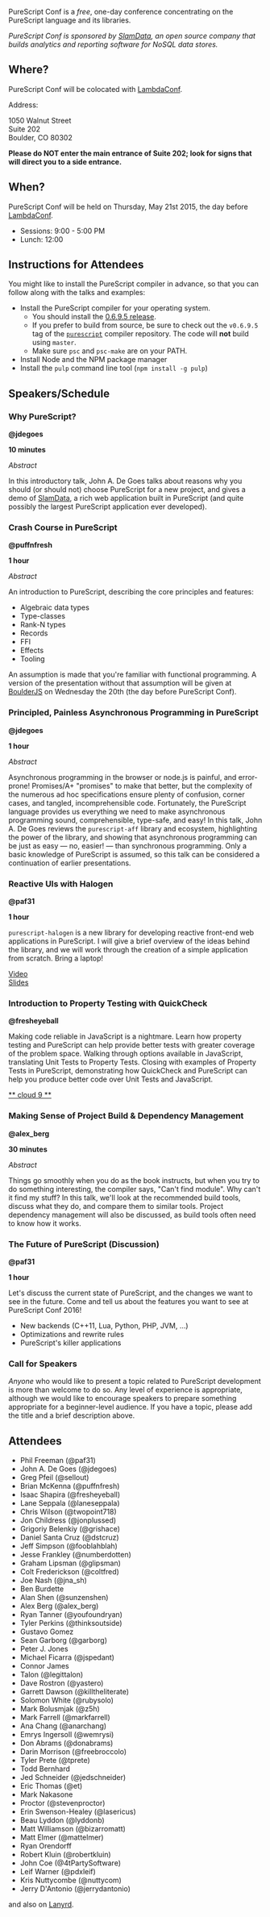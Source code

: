 PureScript Conf is a _free_, one-day conference concentrating on the PureScript language and its libraries.

*PureScript Conf is sponsored by [SlamData](http://slamdata.com), an open source company that builds analytics and reporting software for NoSQL data stores.*

## Where?

PureScript Conf will be colocated with [LambdaConf](http://degoesconsulting.com/lambdaconf-2015).

Address:

1050 Walnut Street  
Suite 202  
Boulder, CO 80302 

**Please do NOT enter the main entrance of Suite 202; look for signs that will direct you to a side entrance.**

## When?

PureScript Conf will be held on Thursday, May 21st 2015, the day before [LambdaConf](http://degoesconsulting.com/lambdaconf-2015).

- Sessions: 9:00 - 5:00 PM
- Lunch: 12:00

## Instructions for Attendees

You might like to install the PureScript compiler in advance, so that you can follow along with the talks and examples:

- Install the PureScript compiler for your operating system. 
  - You should install the [0.6.9.5 release](https://github.com/purescript/purescript/releases/tag/v0.6.9.5). 
  - If you prefer to build from source, be sure to check out the `v0.6.9.5` tag of the [`purescript`](https://github.com/purescript/purescript) compiler repository. The code will **not** build using `master`.
  - Make sure `psc` and `psc-make` are on your PATH.
- Install Node and the NPM package manager
- Install the `pulp` command line tool (`npm install -g pulp`)

## Speakers/Schedule

### Why PureScript?

**@jdegoes**

**10 minutes**

_Abstract_

In this introductory talk, John A. De Goes talks about reasons why you should (or should not) choose PureScript for a new project, and gives a demo of [SlamData](http://slamdata.com), a rich web application built in PureScript (and quite possibly the largest PureScript application ever developed).

### Crash Course in PureScript

**@puffnfresh**

**1 hour**

_Abstract_

An introduction to PureScript, describing the core principles and features:

* Algebraic data types
* Type-classes
* Rank-N types
* Records
* FFI
* Effects
* Tooling

An assumption is made that you're familiar with functional programming. A version of the presentation without that assumption will be given at [BoulderJS](http://www.meetup.com/Boulder-JS/) on Wednesday the 20th (the day before PureScript Conf).

### Principled, Painless Asynchronous Programming in PureScript

**@jdegoes**

**1 hour**

_Abstract_

Asynchronous programming in the browser or node.js is painful, and error-prone! Promises/A+ "promises" to make that better, but the complexity of the numerous ad hoc specifications ensure plenty of confusion, corner cases, and tangled, incomprehensible code. Fortunately, the PureScript language provides us everything we need to make asynchronous programming sound, comprehensible, type-safe, and easy! In this talk, John A. De Goes reviews the `purescript-aff` library and ecosystem, highlighting the power of the library, and showing that asynchronous programming can be just as easy &mdash; no, easier! &mdash; than synchronous programming. Only a basic knowledge of PureScript is assumed, so this talk can be considered a continuation of earlier presentations.

### Reactive UIs with Halogen

**@paf31**

**1 hour**

`purescript-halogen` is a new library for developing reactive front-end web applications in PureScript. I will give a brief overview of the ideas behind the library, and we will work through the creation of a simple application from scratch. Bring a laptop! 

[Video](https://www.youtube.com/watch?v=AbDX-wRigAo)  
[Slides](https://docs.google.com/presentation/d/1uwKxJzNx8pBL2QCUKYy2mgkEbrCdEjKbYOj3mJ4nyEo/edit?usp=sharing)

### Introduction to Property Testing with QuickCheck

**@fresheyeball**

Making code reliable in JavaScript is a nightmare. Learn how property testing and PureScript can help provide better tests with greater coverage of the problem space. Walking through options available in JavaScript, translating Unit Tests to Property Tests. Closing with examples of Property Tests in PureScript, demonstrating how QuickCheck and PureScript can help you produce better code over Unit Tests and JavaScript.

[** cloud 9 **](https://ide.c9.io/fresheyeball/property_tests)

### Making Sense of Project Build & Dependency Management

**@alex_berg**

**30 minutes**

_Abstract_

Things go smoothly when you do as the book instructs, but when you try to do something interesting, the compiler says, "Can't find module". Why can't it find my stuff? In this talk, we'll look at the recommended build tools, discuss what they do, and compare them to similar tools. Project dependency management will also be discussed, as build tools often need to know how it works.

### The Future of PureScript (Discussion)

**@paf31**

**1 hour**

Let's discuss the current state of PureScript, and the changes we want to see in the future. Come and tell us about the features you want to see at PureScript Conf 2016!

- New backends (C++11, Lua, Python, PHP, JVM, ...)
- Optimizations and rewrite rules
- PureScript's killer applications

### Call for Speakers

_Anyone_ who would like to present a topic related to PureScript development is more than welcome to do so. Any level of experience is appropriate, although we would like to encourage speakers to prepare something appropriate for a beginner-level audience. If you have a topic, please add the title and a brief description above.

## Attendees

- Phil Freeman (@paf31)
- John A. De Goes (@jdegoes)
- Greg Pfeil (@sellout)
- Brian McKenna (@puffnfresh)
- Isaac Shapira (@fresheyeball)
- Lane Seppala  (@laneseppala)
- Chris Wilson (@twopoint718)
- Jon Childress (@jonplussed)
- Grigoriy Belenkiy (@grishace)
- Daniel Santa Cruz (@dstcruz)
- Jeff Simpson (@fooblahblah)
- Jesse Frankley (@numberdotten)
- Graham Lipsman (@glipsman)
- Colt Frederickson (@coltfred)
- Joe Nash (@jna_sh)
- Ben Burdette
- Alan Shen (@sunzenshen)
- Alex Berg (@alex_berg)
- Ryan Tanner (@youfoundryan)
- Tyler Perkins (@thinksoutside)
- Gustavo Gomez
- Sean Garborg (@garborg)
- Peter J. Jones
- Michael Ficarra (@jspedant)
- Connor James
- Talon (@legittalon)
- Dave Rostron (@yastero)
- Garrett Dawson (@killtheliterate)
- Solomon White (@rubysolo)
- Mark Bolusmjak (@z5h)
- Mark Farrell (@markfarrell)
- Ana Chang (@anarchang)
- Emrys Ingersoll (@wemrysi)
- Don Abrams (@donabrams)
- Darin Morrison (@freebroccolo)
- Tyler Prete (@tprete)
- Todd Bernhard
- Jed Schneider (@jedschneider)
- Eric Thomas (@et)
- Mark Nakasone
- Proctor (@stevenproctor)
- Erin Swenson-Healey (@lasericus)
- Beau Lyddon (@lyddonb)
- Matt Williamson (@bizarromatt)
- Matt Elmer (@mattelmer)
- Ryan Orendorff
- Robert Kluin (@robertkluin)
- John Coe (@4tPartySoftware)
- Leif Warner (@pdxleif)
- Kris Nuttycombe (@nuttycom)
- Jerry D'Antonio (@jerrydantonio)

and also on [Lanyrd](http://lanyrd.com/2015/purescript-conf/).